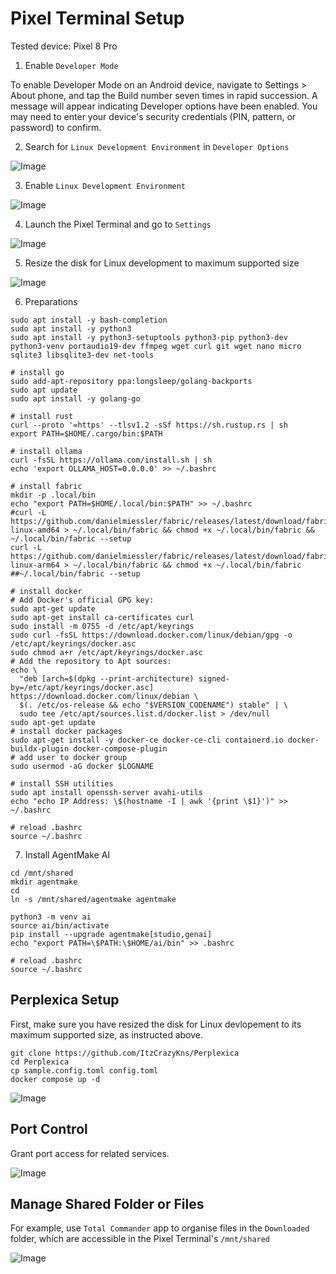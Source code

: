 # Pixel Terminal Setup

Tested device: Pixel 8 Pro

1. Enable `Developer Mode`

To enable Developer Mode on an Android device, navigate to Settings > About phone, and tap the Build number seven times in rapid succession. A message will appear indicating Developer options have been enabled. You may need to enter your device's security credentials (PIN, pattern, or password) to confirm. 

2. Search for `Linux Development Environment` in `Developer Options`

![Image](https://github.com/user-attachments/assets/1c0e7a84-263a-439b-a883-9e0cb37ddbf0)

3. Enable `Linux Development Environment`

![Image](https://github.com/user-attachments/assets/efc07717-8392-4ebd-9cea-d2e055696fc0)

4. Launch the Pixel Terminal and go to `Settings`

![Image](https://github.com/user-attachments/assets/ee88344d-252c-421e-83e8-6bee8c982d78)

5. Resize the disk for Linux development to maximum supported size

![Image](https://github.com/user-attachments/assets/2b62a928-df71-4745-9d6a-4661949175df)

6. Preparations

```
sudo apt install -y bash-completion
sudo apt install -y python3
sudo apt install -y python3-setuptools python3-pip python3-dev python3-venv portaudio19-dev ffmpeg wget curl git wget nano micro sqlite3 libsqlite3-dev net-tools

# install go
sudo add-apt-repository ppa:longsleep/golang-backports
sudo apt update
sudo apt install -y golang-go

# install rust
curl --proto '=https' --tlsv1.2 -sSf https://sh.rustup.rs | sh
export PATH=$HOME/.cargo/bin:$PATH

# install ollama
curl -fsSL https://ollama.com/install.sh | sh
echo 'export OLLAMA_HOST=0.0.0.0' >> ~/.bashrc

# install fabric
mkdir -p .local/bin
echo "export PATH=$HOME/.local/bin:$PATH" >> ~/.bashrc
#curl -L https://github.com/danielmiessler/fabric/releases/latest/download/fabric-linux-amd64 > ~/.local/bin/fabric && chmod +x ~/.local/bin/fabric && ~/.local/bin/fabric --setup
curl -L https://github.com/danielmiessler/fabric/releases/latest/download/fabric-linux-arm64 > ~/.local/bin/fabric && chmod +x ~/.local/bin/fabric
##~/.local/bin/fabric --setup

# install docker
# Add Docker's official GPG key:
sudo apt-get update
sudo apt-get install ca-certificates curl
sudo install -m 0755 -d /etc/apt/keyrings
sudo curl -fsSL https://download.docker.com/linux/debian/gpg -o /etc/apt/keyrings/docker.asc
sudo chmod a+r /etc/apt/keyrings/docker.asc
# Add the repository to Apt sources:
echo \
  "deb [arch=$(dpkg --print-architecture) signed-by=/etc/apt/keyrings/docker.asc] https://download.docker.com/linux/debian \
  $(. /etc/os-release && echo "$VERSION_CODENAME") stable" | \
  sudo tee /etc/apt/sources.list.d/docker.list > /dev/null
sudo apt-get update
# install docker packages 
sudo apt-get install -y docker-ce docker-ce-cli containerd.io docker-buildx-plugin docker-compose-plugin
# add user to docker group
sudo usermod -aG docker $LOGNAME

# install SSH utilities 
sudo apt install openssh-server avahi-utils
echo "echo IP Address: \$(hostname -I | awk '{print \$1}')" >> ~/.bashrc

# reload .bashrc
source ~/.bashrc
```

7. Install AgentMake AI

```
cd /mnt/shared
mkdir agentmake
cd
ln -s /mnt/shared/agentmake agentmake

python3 -m venv ai
source ai/bin/activate
pip install --upgrade agentmake[studio,genai]
echo "export PATH=\$PATH:\$HOME/ai/bin" >> .bashrc

# reload .bashrc
source ~/.bashrc
```

## Perplexica Setup

First, make sure you have resized the disk for Linux devlopement to its maximum supported size, as instructed above.

```
git clone https://github.com/ItzCrazyKns/Perplexica
cd Perplexica
cp sample.config.toml config.toml
docker compose up -d
```

![Image](https://github.com/user-attachments/assets/fe141dce-d2f4-4c7f-b078-9bd6057706f3)

## Port Control

Grant port access for related services.

![Image](https://github.com/user-attachments/assets/048065ab-da49-47f3-9c44-ad5f3ab2d278)

## Manage Shared Folder or Files

For example, use `Total Commander` app to organise files in the `Downloaded` folder, which are accessible in the Pixel Terminal's `/mnt/shared`

![Image](https://github.com/user-attachments/assets/18c01635-fc10-47d8-ada7-f37ae7b1744f)
